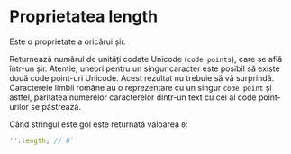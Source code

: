# Proprietatea length

Este o proprietate a oricărui șir.

Returnează numărul de unități codate Unicode (`code points`), care se află într-un șir. Atenție, uneori pentru un singur caracter este posibil să existe două code point-uri Unicode. Acest rezultat nu trebuie să vă surprindă. Caracterele limbii române au o reprezentare cu un singur `code point` și astfel, paritatea numerelor caracterelor dintr-un text cu cel al code point-urilor se păstrează.

Când stringul este gol este returnată valoarea `0`:

```javascript
''.length; // 0`
```
